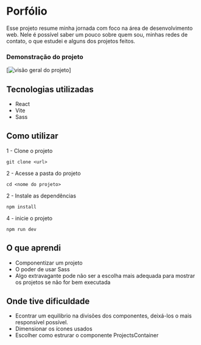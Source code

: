 # Porfólio

Esse projeto resume minha jornada com foco na área de desenvolvimento web.
Nele é possível saber um pouco sobre quem sou, minhas redes de contato, o que estudei e alguns dos projetos feitos.

### Demonstração do projeto

[<img src="./public/portfolio.gif" alt="visão geral do projeto">]

## Tecnologias utilizadas

- React
- Vite
- Sass

## Como utilizar

1 - Clone o projeto

```
git clone <url>
```

2 - Acesse a pasta do projeto

```
cd <nome do projeto>
```

2 - Instale as dependências

```
npm install
```

4 - inicie o projeto

```
npm run dev
```

## O que aprendi

- Componentizar um projeto
- O poder de usar Sass 
- Algo extravagante pode não ser a escolha mais adequada para mostrar os projetos se não for bem executada

## Onde tive dificuldade

- Econtrar um equilibrio na divisões dos componentes, deixá-los o mais responsível possível.
- Dimensionar os ícones usados
- Escolher como estrurar o componente ProjectsContainer
